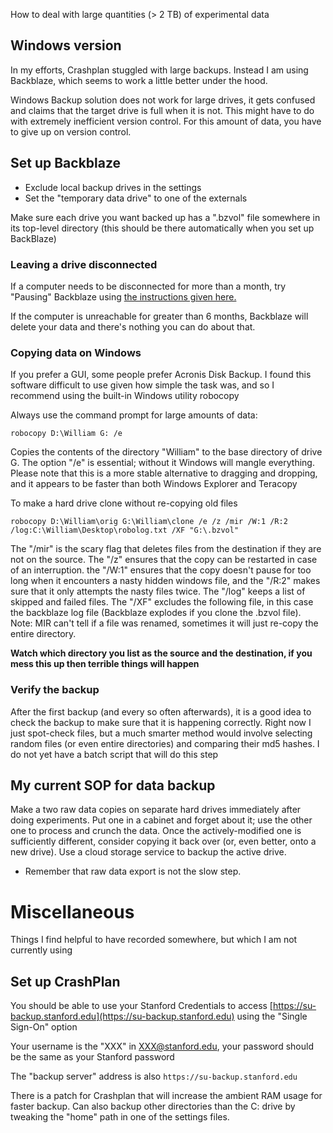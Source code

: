 How to deal with large quantities (> 2 TB) of experimental data

## Windows version

In my efforts, Crashplan stuggled with large backups. Instead I am using Backblaze, which seems to work a little better under the hood.

Windows Backup solution does not work for large drives, it gets confused and claims that the target drive is full when it is not. This might have to do with extremely inefficient version control. For this amount of data, you have to give up on version control.


## Set up Backblaze

+ Exclude local backup drives in the settings
+ Set the "temporary data drive" to one of the externals

Make sure each drive you want backed up has a ".bzvol" file somewhere in its top-level directory (this should be there automatically when you set up BackBlaze)

### Leaving a drive disconnected

If a computer needs to be disconnected for more than a month, try "Pausing" Backblaze using [the instructions given here.](https://help.backblaze.com/entries/21809372-What-happens-to-my-backups-when-I-m-away-or-on-vacation-)

If the computer is unreachable for greater than 6 months, Backblaze will delete your data and there's nothing you can do about that.

### Copying data on Windows

If you prefer a GUI, some people prefer Acronis Disk Backup. I found this software difficult to use given how simple the task was, and so I recommend using the built-in Windows utility robocopy

Always use the command prompt for large amounts of data:

	robocopy D:\William G: /e

Copies the contents of the directory "William" to the base directory of drive G. The option "/e" is essential; without it Windows will mangle everything. Please note that this is a more stable alternative to dragging and dropping, and it appears to be faster than both Windows Explorer and Teracopy

To make a hard drive clone without re-copying old files

	robocopy D:\William\orig G:\William\clone /e /z /mir /W:1 /R:2 /log:C:\William\Desktop\robolog.txt /XF "G:\.bzvol"

The "/mir" is the scary flag that deletes files from the destination if they are not on the source. The "/z" ensures that the copy can be restarted in case of an interruption. the "/W:1" ensures that the copy doesn't pause for too long when it encounters a nasty hidden windows file, and the "/R:2" makes sure that it only attempts the nasty files twice. The "/log" keeps a list of skipped and failed files. The "/XF" excludes the following file, in this case the backblaze log file (Backblaze explodes if you clone the .bzvol file).
Note: MIR can't tell if a file was renamed, sometimes it will just re-copy the entire directory.

**Watch which directory you list as the source and the destination, if you mess this up then terrible things will happen**

### Verify the backup

After the first backup (and every so often afterwards), it is a good idea to check the backup to make sure that it is happening correctly. Right now I just spot-check files, but a much smarter method would involve selecting random files (or even entire directories) and comparing their md5 hashes. I do not yet have a batch script that will do this step

## My current SOP for data backup

Make a two raw data copies on separate hard drives immediately after doing experiments. Put one in a cabinet and forget about it; use the other one to process and crunch the data. Once the actively-modified one is sufficiently different, consider copying it back over (or, even better, onto a new drive). Use a cloud storage service to backup the active drive.
+ Remember that raw data export is not the slow step.

# Miscellaneous

Things I find helpful to have recorded somewhere, but which I am not currently using

## Set up CrashPlan

You should be able to use your Stanford Credentials to access [https://su-backup.stanford.edu](https://su-backup.stanford.edu) using the "Single Sign-On" option

Your username is the "XXX" in XXX@stanford.edu, your password should be the same as your Stanford password

The "backup server" address is also `https://su-backup.stanford.edu`

There is a patch for Crashplan that will increase the ambient RAM usage for faster backup. Can also backup other directories than the C: drive by tweaking the "home" path in one of the settings files.
